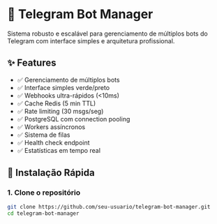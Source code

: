 # 🤖 Telegram Bot Manager

Sistema robusto e escalável para gerenciamento de múltiplos bots do Telegram com interface simples e arquitetura profissional.

## ✨ Features

- ✅ Gerenciamento de múltiplos bots
- ✅ Interface simples verde/preto
- ✅ Webhooks ultra-rápidos (<10ms)
- ✅ Cache Redis (5 min TTL)
- ✅ Rate limiting (30 msgs/seg)
- ✅ PostgreSQL com connection pooling
- ✅ Workers assíncronos
- ✅ Sistema de filas
- ✅ Health check endpoint
- ✅ Estatísticas em tempo real

## 🚀 Instalação Rápida

### 1. Clone o repositório
```bash
git clone https://github.com/seu-usuario/telegram-bot-manager.git
cd telegram-bot-manager